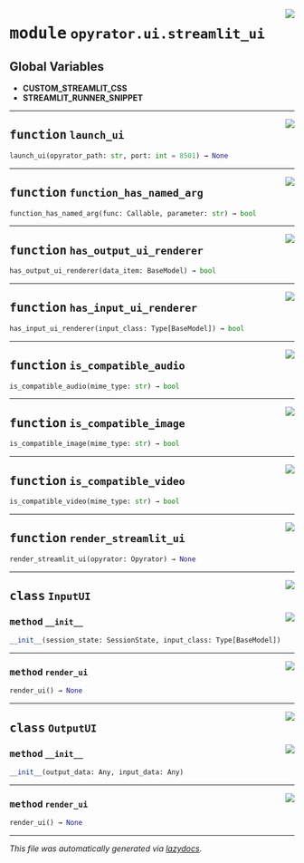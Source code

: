 <!-- markdownlint-disable -->

<a href="https://github.com/ml-tooling/opyrator/blob/main/src/opyrator/ui/streamlit_ui.py#L0"><img align="right" style="float:right;" src="https://img.shields.io/badge/-source-cccccc?style=flat-square"></a>

# <kbd>module</kbd> `opyrator.ui.streamlit_ui`




**Global Variables**
---------------
- **CUSTOM_STREAMLIT_CSS**
- **STREAMLIT_RUNNER_SNIPPET**

---

<a href="https://github.com/ml-tooling/opyrator/blob/main/src/opyrator/ui/streamlit_ui.py#L36"><img align="right" style="float:right;" src="https://img.shields.io/badge/-source-cccccc?style=flat-square"></a>

## <kbd>function</kbd> `launch_ui`

```python
launch_ui(opyrator_path: str, port: int = 8501) → None
```






---

<a href="https://github.com/ml-tooling/opyrator/blob/main/src/opyrator/ui/streamlit_ui.py#L64"><img align="right" style="float:right;" src="https://img.shields.io/badge/-source-cccccc?style=flat-square"></a>

## <kbd>function</kbd> `function_has_named_arg`

```python
function_has_named_arg(func: Callable, parameter: str) → bool
```






---

<a href="https://github.com/ml-tooling/opyrator/blob/main/src/opyrator/ui/streamlit_ui.py#L75"><img align="right" style="float:right;" src="https://img.shields.io/badge/-source-cccccc?style=flat-square"></a>

## <kbd>function</kbd> `has_output_ui_renderer`

```python
has_output_ui_renderer(data_item: BaseModel) → bool
```






---

<a href="https://github.com/ml-tooling/opyrator/blob/main/src/opyrator/ui/streamlit_ui.py#L79"><img align="right" style="float:right;" src="https://img.shields.io/badge/-source-cccccc?style=flat-square"></a>

## <kbd>function</kbd> `has_input_ui_renderer`

```python
has_input_ui_renderer(input_class: Type[BaseModel]) → bool
```






---

<a href="https://github.com/ml-tooling/opyrator/blob/main/src/opyrator/ui/streamlit_ui.py#L83"><img align="right" style="float:right;" src="https://img.shields.io/badge/-source-cccccc?style=flat-square"></a>

## <kbd>function</kbd> `is_compatible_audio`

```python
is_compatible_audio(mime_type: str) → bool
```






---

<a href="https://github.com/ml-tooling/opyrator/blob/main/src/opyrator/ui/streamlit_ui.py#L87"><img align="right" style="float:right;" src="https://img.shields.io/badge/-source-cccccc?style=flat-square"></a>

## <kbd>function</kbd> `is_compatible_image`

```python
is_compatible_image(mime_type: str) → bool
```






---

<a href="https://github.com/ml-tooling/opyrator/blob/main/src/opyrator/ui/streamlit_ui.py#L91"><img align="right" style="float:right;" src="https://img.shields.io/badge/-source-cccccc?style=flat-square"></a>

## <kbd>function</kbd> `is_compatible_video`

```python
is_compatible_video(mime_type: str) → bool
```






---

<a href="https://github.com/ml-tooling/opyrator/blob/main/src/opyrator/ui/streamlit_ui.py#L825"><img align="right" style="float:right;" src="https://img.shields.io/badge/-source-cccccc?style=flat-square"></a>

## <kbd>function</kbd> `render_streamlit_ui`

```python
render_streamlit_ui(opyrator: Opyrator) → None
```






---

<a href="https://github.com/ml-tooling/opyrator/blob/main/src/opyrator/ui/streamlit_ui.py#L95"><img align="right" style="float:right;" src="https://img.shields.io/badge/-source-cccccc?style=flat-square"></a>

## <kbd>class</kbd> `InputUI`




<a href="https://github.com/ml-tooling/opyrator/blob/main/src/opyrator/ui/streamlit_ui.py#L96"><img align="right" style="float:right;" src="https://img.shields.io/badge/-source-cccccc?style=flat-square"></a>

### <kbd>method</kbd> `__init__`

```python
__init__(session_state: SessionState, input_class: Type[BaseModel])
```








---

<a href="https://github.com/ml-tooling/opyrator/blob/main/src/opyrator/ui/streamlit_ui.py#L109"><img align="right" style="float:right;" src="https://img.shields.io/badge/-source-cccccc?style=flat-square"></a>

### <kbd>method</kbd> `render_ui`

```python
render_ui() → None
```






---

<a href="https://github.com/ml-tooling/opyrator/blob/main/src/opyrator/ui/streamlit_ui.py#L643"><img align="right" style="float:right;" src="https://img.shields.io/badge/-source-cccccc?style=flat-square"></a>

## <kbd>class</kbd> `OutputUI`




<a href="https://github.com/ml-tooling/opyrator/blob/main/src/opyrator/ui/streamlit_ui.py#L644"><img align="right" style="float:right;" src="https://img.shields.io/badge/-source-cccccc?style=flat-square"></a>

### <kbd>method</kbd> `__init__`

```python
__init__(output_data: Any, input_data: Any)
```








---

<a href="https://github.com/ml-tooling/opyrator/blob/main/src/opyrator/ui/streamlit_ui.py#L648"><img align="right" style="float:right;" src="https://img.shields.io/badge/-source-cccccc?style=flat-square"></a>

### <kbd>method</kbd> `render_ui`

```python
render_ui() → None
```








---

_This file was automatically generated via [lazydocs](https://github.com/ml-tooling/lazydocs)._
